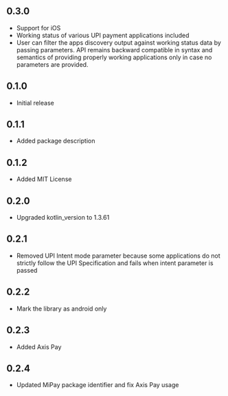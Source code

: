 ## 0.3.0

- Support for iOS
- Working status of various UPI payment applications included
- User can filter the apps discovery output against working status data by passing parameters. API remains backward compatible in syntax and semantics of providing properly working applications only in case no parameters are provided.

## 0.1.0

- Initial release

## 0.1.1

- Added package description

## 0.1.2

- Added MIT License

## 0.2.0

- Upgraded kotlin_version to 1.3.61

## 0.2.1

- Removed UPI Intent mode parameter because some applications do not strictly follow the UPI Specification and fails when intent parameter is passed

## 0.2.2

- Mark the library as android only

## 0.2.3

- Added Axis Pay

## 0.2.4

- Updated MiPay package identifier and fix Axis Pay usage
